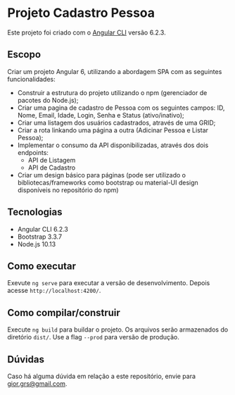 # Projeto Cadastro Pessoa

Este projeto foi criado com o [Angular CLI](https://github.com/angular/angular-cli) versão 6.2.3.

## Escopo

Criar um projeto Angular 6, utilizando a abordagem SPA com as seguintes funcionalidades:

- Construir a estrutura do projeto utilizando o npm (gerenciador de pacotes do Node.js);
- Criar uma pagina de cadastro de Pessoa com os seguintes campos: ID, Nome, Email, Idade, Login, Senha e Status (ativo/inativo);
- Criar uma listagem dos usuários cadastrados, através de uma GRID;
- Criar a rota linkando uma página a outra (Adicinar Pessoa e Listar Pessoa);
- Implementar o consumo da API disponibilizadas, através dos dois endpoints:
	- API de Listagem
	- API de Cadastro
- Criar um design básico para páginas (pode ser utilizado o bibliotecas/frameworks como bootstrap ou material-UI design disponíveis no repositório do npm)

## Tecnologias
- Angular CLI 6.2.3
- Bootstrap 3.3.7
- Node.js 10.13

## Como executar

Exevute `ng serve` para executar a versão de desenvolvimento. Depois acesse `http://localhost:4200/`.

## Como compilar/construir

Execute `ng build` para buildar o projeto. Os arquivos serão armazenados do diretório `dist/`. Use a flag `--prod` para versão de produção.

## Dúvidas
Caso há alguma dúvida em relação a este repositório, envie para gior.grs@gmail.com.